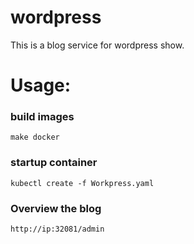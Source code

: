 # wordpress
This is a blog service for wordpress show.
# Usage:
### build images
```
make docker
```

### startup container
```
kubectl create -f Workpress.yaml
```
### Overview the blog
```
http://ip:32081/admin
```

